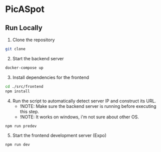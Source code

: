 # PicASpot

## Run Locally

1. Clone the repository

```bash
git clone
```

2. Start the backend server

```bash
docker-compose up
```

3. Install dependencies for the frontend

```bash
cd ./src/frontend
npm install
```

4. Run the script to automatically detect server IP and construct its URL.
    - !NOTE: Make sure the backend server is running before executing this step.
    - !NOTE: It works on windows, i'm not sure about other OS.

```bash
npm run predev
```

5. Start the frontend development server (Expo)

```bash
npm run dev
```
